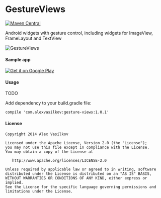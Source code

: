 GestureViews
============

[![Maven Central](https://maven-badges.herokuapp.com/maven-central/com.alexvasilkov/gesture-views/badge.svg)](https://maven-badges.herokuapp.com/maven-central/com.alexvasilkov/gesture-views)

Android widgets with gesture control, including widgets for ImageView, FrameLayout and TextView

![GestureViews](https://raw.github.com/alexvasilkov/GestureViews/master/sample/graphics/logo_small.png)

#### Sample app ####

[![Get it on Google Play](http://developer.android.com/images/brand/en_generic_rgb_wo_60.png)](http://play.google.com/store/apps/details?id=com.alexvasilkov.gestures.sample)

#### Usage ####

TODO

Add dependency to your build.gradle file:

    compile 'com.alexvasilkov:gesture-views:1.0.1'


#### License ####

    Copyright 2014 Alex Vasilkov

    Licensed under the Apache License, Version 2.0 (the "License");
    you may not use this file except in compliance with the License.
    You may obtain a copy of the License at

       http://www.apache.org/licenses/LICENSE-2.0

    Unless required by applicable law or agreed to in writing, software
    distributed under the License is distributed on an "AS IS" BASIS,
    WITHOUT WARRANTIES OR CONDITIONS OF ANY KIND, either express or implied.
    See the License for the specific language governing permissions and
    limitations under the License.
